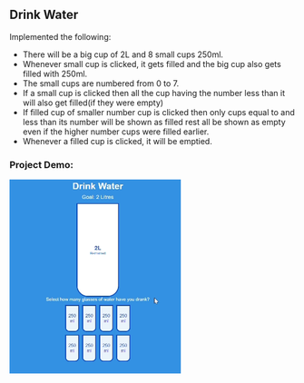 ## Drink Water
Implemented the following:
- There will be a big cup of 2L and 8 small cups 250ml.
- Whenever small cup is clicked, it gets filled and the big cup also gets filled with 250ml.
- The small cups are numbered from 0 to 7.
- If a small cup is clicked then all the cup having the number less than it will also get filled(if they were empty)
- If filled cup of smaller number cup is clicked then only cups equal to and less than its number will be shown as filled rest all be shown as empty even if the higher number cups were filled earlier.
- Whenever a filled cup is clicked, it will be emptied.


### Project Demo:
![Project Demo](https://github.com/milan-vishnoi/50-Days-50-Projects/blob/main/16.%20Drink%20Water/demo.gif)